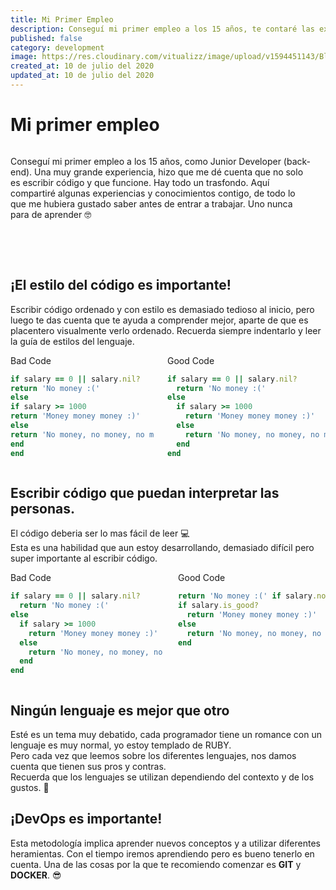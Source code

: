 ```yaml
---
title: Mi Primer Empleo
description: Conseguí mi primer empleo a los 15 años, te contaré las experiencias y conocimientos que obtuve al trabajar ahí como Junior Developer
published: false
category: development
image: https://res.cloudinary.com/vitualizz/image/upload/v1594451143/Blog/Posts/Mi%20primer%20empleo/Cover.png
created_at: 10 de julio del 2020
updated_at: 10 de julio del 2020
---
```

# Mi primer empleo

<div class="columns is-multiline">
<div class="column is-full is-half-desktop">

Conseguí mi primer empleo a los 15 años, como Junior Developer (back-end).
Una muy grande experiencia, hizo que me dé cuenta que
no solo es escribir código y que funcione. Hay todo un trasfondo.
Aquí compartiré algunas experiencias y conocimientos contigo,
de todo lo que me hubiera gustado saber antes de entrar a trabajar.
Uno nunca para de aprender 🤓
</div>
<div class="column is-full is-half-desktop">

<img-load src='https://res.cloudinary.com/vitualizz/image/upload/v1594451143/Blog/Posts/Mi%20primer%20empleo/Cover.png'></img-load>

</div>
</div>

<br></br>
## ¡El estilo del código es importante!
Escribir código ordenado y con estilo es demasiado tedioso al inicio,
pero luego te das cuenta que te ayuda a comprender mejor, aparte de que
es placentero visualmente verlo ordenado.
Recuerda siempre indentarlo y leer la guía de estilos del lenguaje.

<div class="columns is-multiline">
<div class="column is-full is-half-desktop">
<span>Bad Code</span>

```ruby
if salary == 0 || salary.nil?
return 'No money :('
else
if salary >= 1000
return 'Money money money :)'
else
return 'No money, no money, no money :('
end
end
```

</div>
<div class="column is-full is-half-desktop">
<span>Good Code</span>

```ruby
if salary == 0 || salary.nil?
  return 'No money :('
else
  if salary >= 1000
    return 'Money money money :)'
  else
    return 'No money, no money, no money :('
  end
end
```

</div>
</div>

## Escribir código que puedan interpretar las personas.
El código deberia ser lo mas fácil de leer 💻  
Esta es una habilidad que aun estoy desarrollando, demasiado difícil
pero super importante al escribir código.  

<div class="columns is-multiline">
<div class="column is-full is-half-desktop">
<span>Bad Code</span>

```ruby
if salary == 0 || salary.nil?
  return 'No money :('
else
  if salary >= 1000
    return 'Money money money :)'
  else
    return 'No money, no money, no money :('
  end
end
```

</div>
<div class="column is-full is-half-desktop">
<span>Good Code</span>

```ruby
return 'No money :(' if salary.not?
if salary.is_good?
  return 'Money money money :)'
else
  return 'No money, no money, no money :('
end
```

</div>
</div>

## Ningún lenguaje es mejor que otro
Esté es un tema muy debatido, cada programador
tiene un romance con un lenguaje
es muy normal, yo estoy templado de RUBY.  
Pero cada vez que leemos sobre los diferentes lenguajes, nos damos cuenta que
tienen sus pros y contras.  
Recuerda que los lenguajes se utilizan dependiendo del contexto
y de los gustos. 💎

## ¡DevOps es importante!
Esta metodología implica aprender nuevos conceptos
y a utilizar diferentes heramientas. Con el tiempo
iremos aprendiendo pero es bueno tenerlo en cuenta.
Una de las cosas por la que te recomiendo comenzar es **GIT** y **DOCKER**. 😎
